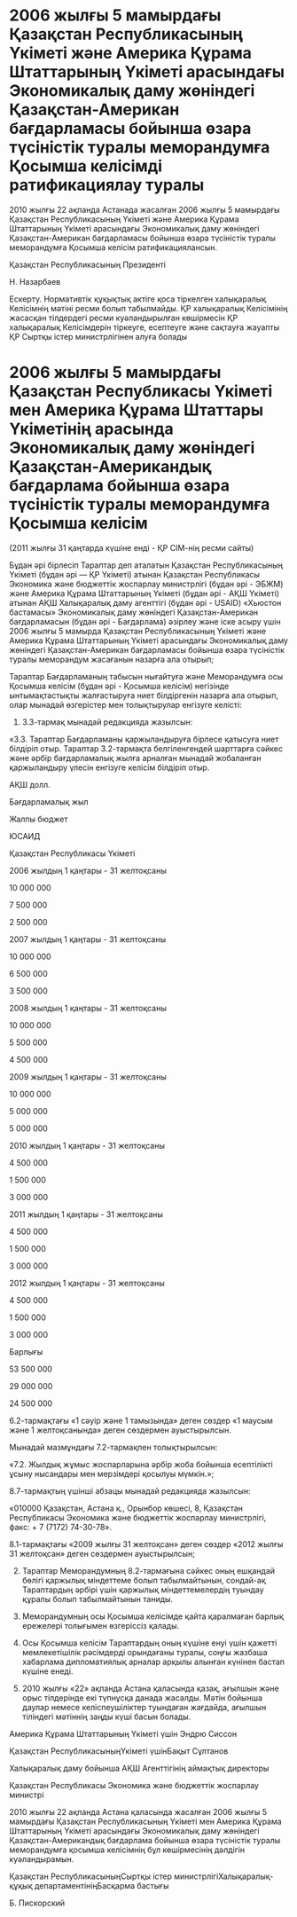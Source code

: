 # 2006 жылғы 5 мамырдағы Қазақстан Республикасының Үкіметі және Америка Құрама Штаттарының Үкіметі арасындағы Экономикалық даму жөніндегі Қазақстан-Американ бағдарламасы бойынша өзара түсіністік туралы меморандумға Қосымша келісімді ратификациялау туралы

2010 жылғы 22 ақпанда Астанада жасалған 2006 жылғы 5 мамырдағы Қазақстан Республикасының Үкіметі және Америка Құрама Штаттарының Үкіметі арасындағы Экономикалық даму жөніндегі Қазақстан-Американ бағдарламасы бойынша өзара түсіністік туралы меморандумға Қосымша келісім ратификациялансын.

Қазақстан Республикасының Президенті

Н. Назарбаев

Ескерту. Нормативтік құқықтық актіге қоса тіркелген халықаралық Келісімнің мәтіні ресми болып табылмайды. ҚР халықаралық Келісімінің жасасқан тілдердегі ресми куәландырылған көшірмесін ҚР халықаралық Келісімдерін тіркеуге, есептеуге және сақтауға жауапты ҚР Сыртқы істер министрлігінен алуға болады

# 2006 жылғы 5 мамырдағы Қазақстан Республикасы Үкіметі мен Америка Құрама Штаттары Үкіметінің арасында Экономикалық даму жөніндегі Қазақстан-Американдық бағдарлама бойынша өзара түсіністік туралы меморандумға Қосымша келісім

(2011 жылғы 31 қаңтарда күшіне енді - ҚР СІМ-нің ресми сайты)

Бұдан әрі бірлесіп Тараптар деп аталатын Қазақстан Республикасының Үкіметі (бұдан әрі — ҚР Үкіметі) атынан Қазақстан Республикасы Экономика және бюджеттік жоспарлау министрлігі (бұдан әрі - ЭБЖМ) және Америка Құрама Штаттарының Үкіметі (бұдан әрі - АҚШ Үкіметі) атынан АҚШ Халықаралық даму агенттігі (бұдан әрі - USAID) «Хьюстон бастамасы» Экономикалық даму жөніндегі Қазақстан-Американ бағдарламасын (бұдан әрі - Бағдарлама) әзірлеу және іске асыру үшін 2006 жылғы 5 мамырда Қазақстан Республикасының Үкіметі және Америка Құрама Штаттарының Үкіметі арасындағы Экономикалық даму жөніндегі Қазақстан-Американ бағдарламасы бойынша өзара түсіністік туралы меморандум жасағанын назарға ала отырып;

Тараптар Бағдарламаның табысын нығайтуға және Меморандумға осы Қосымша келісім (бұдан әрі - Қосымша келісім) негізінде ынтымақтастықты жалғастыруға ниет білдіргенін назарға ала отырып, олар мынадай өзгерістер мен толықтырулар енгізуге келісті:

1. 3.3-тармақ мынадай редакцияда жазылсын:

«3.3. Тараптар Бағдарламаны қаржыландыруға бірлесе қатысуға ниет білдіріп отыр. Тараптар 3.2-тармақта белгіленгендей шарттарға сәйкес және әрбір бағдарламалық жылға арналған мынадай жобаланған қаржыландыру үлесін енгізуге келісім білдіріп отыр.

АҚШ долл.

Бағ­дар­ла­ма­лық жыл

Жал­пы бюд­жет

ЮС­А­ИД

Қа­зақ­стан Рес­пуб­ли­ка­сы Үкі­ме­ті

2006 жыл­дың 1 қаң­та­ры - 31 жел­тоқ­са­ны

10 000 000

7 500 000

2 500 000

2007 жыл­дың 1 қаң­та­ры - 31 жел­тоқ­са­ны

10 000 000

6 500 000

3 500 000

2008 жыл­дың 1 қаң­та­ры - 31 жел­тоқ­са­ны

10 000 000

5 500 000

4 500 000

2009 жыл­дың 1 қаң­та­ры - 31 жел­тоқ­са­ны

10 000 000

5 000 000

5 000 000

2010 жыл­дың 1 қаң­та­ры - 31 жел­тоқ­са­ны

4 500 000

1 500 000

3 000 000

2011 жыл­дың 1 қаң­та­ры - 31 жел­тоқ­са­ны

4 500 000

1 500 000

3 000 000

2012 жыл­дың 1 қаң­та­ры - 31 жел­тоқ­са­ны

4 500 000

1 500 000

3 000 000

Бар­лы­ғы

53 500 000

29 000 000

24 500 000

6.2-тармақтағы «1 сәуір және 1 тамызында» деген сөздер «1 маусым және 1 желтоқсанында» деген сөздермен ауыстырылсын.

Мынадай мазмұндағы 7.2-тармақпен толықтырылсын:

«7.2. Жылдық жұмыс жоспарларына әрбір жоба бойынша есептілікті ұсыну нысандары мен мерзімдері қосылуы мүмкін.»;

8.7-тармақтың үшінші абзацы мынадай редакцияда жазылсын:

«010000 Қазақстан, Астана қ., Орынбор көшесі, 8, Қазақстан Республикасы Экономика және бюджеттік жоспарлау министрлігі, факс: + 7 (7172) 74-30-78».

8.1-тармақтағы «2009 жылғы 31 желтоқсан» деген сөздер «2012 жылғы 31 желтоқсан» деген сөздермен ауыстырылсын;

2. Тараптар Меморандумның 8.2-тармағына сәйкес оның ешқандай бөлігі қаржылық міндеттеме болып табылмайтынын, сондай-ақ Тараптардың әрбірі үшін қаржылық міндеттемелердің туындау құралы болып табылмайтынын таниды.

3. Меморандумның осы Қосымша келісімде қайта қаралмаған барлық ережелері толығымен өзгеріссіз қалады.

4. Осы Қосымша келісім Тараптардың оның күшіне енуі үшін қажетті мемлекетішілік рәсімдерді орындағаны туралы, соңғы жазбаша хабарлама дипломатиялық арналар арқылы алынған күнінен бастап күшіне енеді.

5. 2010 жылғы «22» ақпанда Астана қаласында қазақ, ағылшын және орыс тілдерінде екі түпнұсқа данада жасалды. Мәтін бойынша даулар немесе келіспеушіліктер туындаған жағдайда, ағылшын тіліндегі мәтіннің заңды күші басын болады.

Америка Құрама Штаттарының Үкіметі үшін Эндрю Сиссон

Қазақстан РеспубликасыныңҮкіметі үшінБақыт Сұлтанов

Халықаралық даму бойынша АҚШ Агенттігінің аймақтық директоры

Қазақстан Республикасы Экономика және бюджеттік жоспарлау министрі

2010 жылғы 22 ақпанда Астана қаласында жасалған 2006 жылғы 5 мамырдағы Қазақстан Республикасының Үкіметі мен Америка Құрама Штаттарының Үкіметі арасындағы Экономикалық даму жөніндегі Қазақстан-Американдық бағдарлама бойынша өзара түсіністік туралы меморандумға қосымша келісімнің бұл көшірмесінің дәлдігін куәландырамын.

Қазақстан РеспубликасыныңСыртқы істер министрлігіХалықаралық-құқық департаментініңБасқарма бастығы

Б. Пискорский

